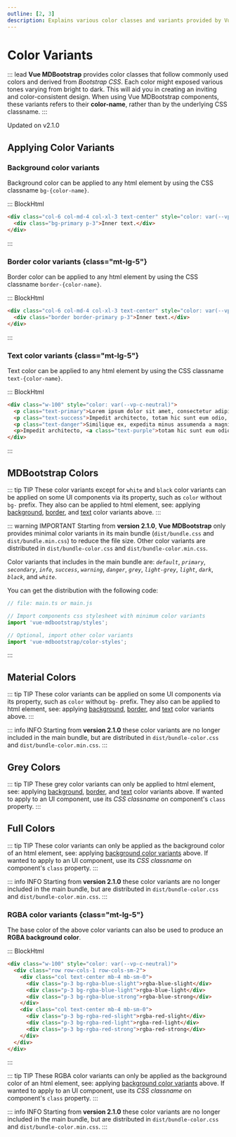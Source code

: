 ```yaml
---
outline: [2, 3] 
description: Explains various color classes and variants provided by Vue MDBootstrap.
---
```


# Color Variants

::: lead
**Vue MDBootstrap** provides color classes that follow commonly used colors and derived from
_Bootstrap CSS_. Each color might exposed various tones varying from bright to dark. This will
aid you in creating an inviting and color-consistent design. When using Vue MDBootstrap
components, these variants refers to their **color-name**, rather than by the underlying CSS classname.
:::

<SmallNote color="teal">Updated on v2.1.0</SmallNote>


## Applying Color Variants

### Background color variants

Background color can be applied to any html element by using the CSS classname `bg-{color-name}`.

::: BlockHtml

```html
<div class="col-6 col-md-4 col-xl-3 text-center" style="color: var(--vp-c-neutral)">
  <div class="bg-primary p-3">Inner text.</div>
</div>
```
:::


### Border color variants {class="mt-lg-5"}

Border color can be applied to any html element by using the CSS classname `border-{color-name}`.

::: BlockHtml

```html
<div class="col-6 col-md-4 col-xl-3 text-center" style="color: var(--vp-c-neutral)">
  <div class="border border-primary p-3">Inner text.</div>
</div>
```
:::


### Text color variants {class="mt-lg-5"}

Text color can be applied to any html element by using the CSS classname `text-{color-name}`.

::: BlockHtml

```html
<div class="w-100" style="color: var(--vp-c-neutral)">
  <p class="text-primary">Lorem ipsum dolor sit amet, consectetur adipisicing elit.</p>
  <p class="text-success">Impedit architecto, totam hic sunt eum odio, deleniti.</p>
  <p class="text-danger">Similique ex, expedita minus assumenda a magni beatae dolorum itaque.</p>
  <p>Impedit architecto, <a class="text-purple">totam hic sunt eum odio, deleniti</a>.</p>
</div>
```
:::


## MDBootstrap Colors

<ColorPalette palette="bootstrap" class="py-3"></ColorPalette>

::: tip <BsIcon icon="tips_and_updates" /><span class="ms-2 h6 mb-0">TIP</span>
These color variants except for `white` and `black` color variants can be applied 
on some UI components via its property, such as `color` without `bg-` prefix. They also 
can be applied to html element, see: applying [background](#background-color-variants), 
[border](#border-color-variants), and [text](#text-color-variants) color variants above. 
:::

::: warning <BsIcon icon="report_sharp" /><span class="ms-2 h6 mb-0">IMPORTANT</span>
Starting from **version 2.1.0**, **Vue MDBootstrap** only provides minimal color 
variants in its main bundle (`dist/bundle.css` and `dist/bundle.min.css`) to reduce 
the file size. Other color variants are distributed in `dist/bundle-color.css` and 
`dist/bundle-color.min.css`. 

Color variants that includes in the main bundle are: _`default`_, _`primary`_, _`secondary`_, 
_`info`_, _`success`_, _`warning`_, _`danger`_, _`grey`_, _`light-grey`_, _`light`_, _`dark`_, 
_`black`_, and _`white`_. 

You can get the distribution with the following code:  

```ts
// file: main.ts or main.js

// Import components css stylesheet with minimum color variants
import 'vue-mdbootstrap/styles';

// Optional, import other color variants
import 'vue-mdbootstrap/color-styles';

```
:::


## Material Colors

<ColorPalette palette="material" class="py-3"></ColorPalette>

::: tip <BsIcon icon="tips_and_updates" /><span class="ms-2 h6 mb-0">TIP</span>
These color variants can be applied on some UI components via its property, such as `color` 
without `bg-` prefix. They also can be applied to html element, see: applying 
[background](#background-color-variants), [border](#border-color-variants), and 
[text](#text-color-variants) color variants above.
:::

::: info <BsIcon icon="info_outlined" /><span class="ms-2 h6 mb-0">INFO</span>
Starting from **version 2.1.0** these color variants are no longer included in 
the main bundle, but are distributed in `dist/bundle-color.css` and `dist/bundle-color.min.css`.
:::


## Grey Colors

<ColorPalette palette="grays" class="py-3"></ColorPalette>

::: tip <BsIcon icon="tips_and_updates" /><span class="ms-2 h6 mb-0">TIP</span>
These grey color variants can only be applied to html element, see: applying
[background](#background-color-variants), [border](#border-color-variants), and
[text](#text-color-variants) color variants above. If wanted to apply
to an UI component, use its _CSS classname_ on component's `class` property.
:::


## Full Colors

<ColorPalette palette="fullColor" class="py-3"></ColorPalette>

::: tip <BsIcon icon="tips_and_updates" /><span class="ms-2 h6 mb-0">TIP</span>
These color variants can only be applied as the background color of an html element,
see: applying [background color variants](#background-color-variants) above.
If wanted to apply to an UI component, use its _CSS classname_ on component's `class` property.
:::

::: info <BsIcon icon="info_outlined" /><span class="ms-2 h6 mb-0">INFO</span>
Starting from **version 2.1.0** these color variants are no longer included in 
the main bundle, but are distributed in `dist/bundle-color.css` and `dist/bundle-color.min.css`.
:::


### RGBA color variants {class="mt-lg-5"}

The base color of the above color variants can also be used to produce an **RGBA background color**.

::: BlockHtml

```html
<div class="w-100" style="color: var(--vp-c-neutral)">
  <div class="row row-cols-1 row-cols-sm-2">
    <div class="col text-center mb-4 mb-sm-0">
      <div class="p-3 bg-rgba-blue-slight">rgba-blue-slight</div>
      <div class="p-3 bg-rgba-blue-light">rgba-blue-light</div>
      <div class="p-3 bg-rgba-blue-strong">rgba-blue-strong</div>
    </div>
    <div class="col text-center mb-4 mb-sm-0">
      <div class="p-3 bg-rgba-red-slight">rgba-red-slight</div>
      <div class="p-3 bg-rgba-red-light">rgba-red-light</div>
      <div class="p-3 bg-rgba-red-strong">rgba-red-strong</div>
    </div>
  </div>
</div>
```
:::

::: tip <BsIcon icon="tips_and_updates" /><span class="ms-2 h6 mb-0">TIP</span>
These RGBA color variants can only be applied as the background color of an html 
element, see: applying [background color variants](#background-color-variants) above.
If wanted to apply to an UI component, use its _CSS classname_ on component's `class` property.
:::

::: info <BsIcon icon="info_outlined" /><span class="ms-2 h6 mb-0">INFO</span>
Starting from **version 2.1.0** these color variants are no longer included in 
the main bundle, but are distributed in `dist/bundle-color.css` and `dist/bundle-color.min.css`.
:::
